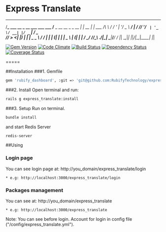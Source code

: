 Express Translate
=====


   __                               _____                     _       _       
  /__\_  ___ __  _ __ ___ ___ ___  /__   \_ __ __ _ _ __  ___| | __ _| |_ ___ 
 /_\ \ \/ / '_ \| '__/ _ \ __/ __|   / /\/ '__/ _` | '_ \/ __| |/ _` | __/ _ \
//__  >  <| |_) | | |  __\__ \__ \  / /  | | | (_| | | | \__ \ | (_| | |_  __/
\__/ /_/\_\ .__/|_|  \___|___/___/  \/   |_|  \__,_|_| |_|___/_|\__,_|\__\___|
          |_|                                                                 


[![Gem Version](https://img.shields.io/gem/v/express_translate.svg)](https://rubygems.org/gems/express_translate)
[![Code Climate](https://codeclimate.com/github/RubifyTechnology/express_translate.png)](https://codeclimate.com/github/RubifyTechnology/express_translate)
[![Build Status](https://travis-ci.org/RubifyTechnology/express_translate.svg?branch=master)](https://travis-ci.org/RubifyTechnology/express_translate)
[![Dependency Status](https://gemnasium.com/RubifyTechnology/express_translate.svg)](https://gemnasium.com/RubifyTechnology/express_translate)
[![Coverage Status](https://coveralls.io/repos/RubifyTechnology/express_translate/badge.png)](https://coveralls.io/r/RubifyTechnology/express_translate)

=====

##Installation
###1. Gemfile
  ```bash
  gem 'rubify_dashboard', :git => 'git@github.com:RubifyTechnology/express_translate.git'
  ```
  
###2. Install
  Open terminal and run:
  
  ```bash
  rails g express_translate:install
   ``` 
   
###3. Setup
  Run on terminal.
  ```bash
  bundle install
  ```
  
  and start Redis Server
  ```bash
  redis-server
  ```
  
##Using
### Login page
  You can see login page at:
    http://you_domain/express_translate/login
  
    * e.g: http://localhost:3000/express_translate/login
  
### Packages management
  You can see at: 
    http://you_domain/express_translate
  
    * e.g: http://localhost:3000/express_translate
    
  Note: You can see before login. Account for login in config file ("/config/express_translate.yml").